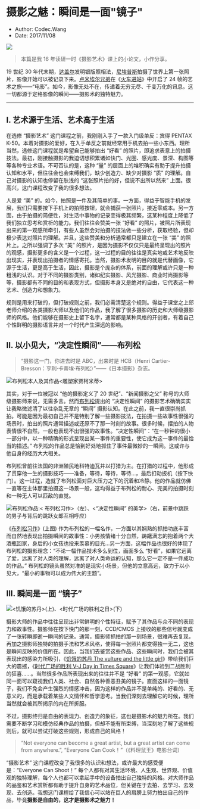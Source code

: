 # 摄影之魅：瞬间是一面"镜子"

- Author: Codec.Wang
- Date: 2017/11/08

![](http://cos.codec.wang/cartier_bresson_photo1.png)

> 本篇是我 16 年读研一时《摄影艺术》课上的小论文，小作分享。

19 世纪 30 年代末期，[达盖尔](https://baike.baidu.com/item/达盖尔)发明银版照相法，[尼埃普斯](https://baike.baidu.com/item/尼埃普斯)拍摄了世界上第一张照片，影像开始可以被记录下来。[卢米埃尔兄弟](https://baike.baidu.com/item/卢米埃尔兄弟)在《[火车进站](https://baike.baidu.com/item/火车进站/7413603)》中开启了 24 帧的艺术之旅——“电影”。如今，影像无处不在，传递着无穷无尽、千变万化的讯息。这一切都源于定格影像的瞬间——摄影术的独特魅力。

---

## I. 艺术源于生活、艺术高于生活

在选修 “摄影艺术” 这门课程之前，我刚刚入手了一款入门级单反：宾得 PENTAX K-50。本着对摄影的爱好，在入手单反之前就经常用手机去拍一些小东西。理所当然，选修这门课程就是希望自己能够拍出 “好看” 的照片，即追求表意上的拍摄技法。最初，刚接触摄影的我迫切想积累诸如快门、光圈、感光度、景深、构图等等各种专业术语。不可否认的是，这种 “量” 的层面上的堆积确实有助于提升拍摄认知和水平，但往往会也会束缚我们，缺少创造力、缺少对摄影 “质” 的理解。自己对摄影的认知也停留在肤浅的 “这张照片拍的好，但说不出所以然来” 上面。很高兴，这门课程改变了我的很多想法。

人是爱 “美” 的。如今，拍照是一件及其简单的事。一方面，得益于智能手机的发展，我们只需要按下手机上的拍照按钮，就会捕获一张照片，接近零成本。另一方面，由于拍摄的简便性，对生活中事物的记录变得极其频繁，这某种程度上降低了我们独立思考和赏析的能力。我们往往会赞美一张 “好看” 的照片，被照片所表现出来的第一观感所牵引，有些人虽然会对拍摄的技法做一些分析，获取经验，但却极少表达对照片的理解。并且，这些赞美和分析通常都只是建立在一张 “美” 的照片上。之所以强调了多次 “美” 的照片，是因为摄影不仅仅只是最终呈现出的照片的观感，摄影更多的含义是一个过程，这一过程的目的往往是真实地或艺术地反映出现实，并表现出拍摄者的情感寄托。当然，摄影术发明的目的就是代替画像，它源于生活，更是高于生活，因此，摄影是个庞杂的体系，前面的理解或许只是一种粗浅的认识。对于不同的摄影类别，诸如纪实摄影、风光摄影、商业时尚摄影等等，摄影都有不同的目的和表现方式，但摄影本身又是绝对的自由，它代表这一种艺术、创造力和想象力。

规则是用来打破的，但打破规则之前，我们必需清楚这个规则。得益于课堂之上邱老师介绍的各类摄影大师以及他们的作品，我了解了很多摄影的历史和大师级摄影师的风格。他们能够在摄影史上留下名字，通常都是某种风格的开创者，有着自己个性鲜明的摄影语言并对一个时代产生深远的影响。

## II. 以小见大，“决定性瞬间”——布列松

> “摄影这一门，你进去时是 ABC，出来时是 HCB（Henri Cartier-Bresson：亨利·卡蒂埃·布列松）”——《日本摄影》杂志。

![布列松本人及其作品<雕塑家贾柯米蒂>](http://cos.codec.wang/cartier_bresson_photo1.png)

其实，对于一位被冠以 “他的摄影定义了 20 世纪”、“新闻摄影之父” 称号的大师级摄影师来说，无需多言。然而[布列松](https://baike.baidu.com/item/布列松)提出的 “决定性瞬间” 的摄影艺术确确实实让我略微滤清了以往杂乱无章的 “瞬间” 摄影认知。在此之前，我一直很崇尚抓拍。可能是因为最初自己并不是特别了解一些摄影技法，在拍摄一些故事性很强的场景时，拍出的照片通常描述或还原不了那一时刻的故事。很多时候，摆拍的人物表情很不自然，一般也表现不出很强的故事性。“决定性瞬间”：“在一秒钟的很小一部分中，以一种精确的形式呈现出某一事件的重要性，使它成为这一事件的最恰当的描述。” 布列松的作品总是恰到好处地抓住了事件最微妙的一瞬间。这或许与他自身的经历大大相关。

布列松曾前往法国的非洲殖民地科特迪瓦并以打猎为主。在打猎的过程中，他形成了贯穿他一生的摄影技巧——准备，等待，等待，等待…，最后扣动扳机（按下快门）。这一过程，造就了布列松面对巨大压力之下的沉着和冷静。他的作品就仿佛一直等在主体那里拍摄这一场景一般，这均得益于布列松的耐心、完美的拍摄时刻和一种无人可以匹敌的直觉。

![布列松作品:< 布列松习作>（左）、<“决定性瞬间” 的美学>（右，前景中跳跃的男子与背后的跳跃女郎互相呼应）](http://cos.codec.wang/cartier_bresson_photo2.png)

《[布列松习作](https://baike.baidu.com/item/布列松习作)》(上图) 作为布列松的一幅名作，一方面以其娴熟的抓拍功底丰富而自然地表现出拍摄瞬间的故事性：小男孩情绪十分自然，踌躇满志的抱着两个大酒瓶回家，身后的小女孩也投来羡慕的目光…另一方面，这幅作品也很好的体现了布列松的摄影理念：“不论一幅作品技术多么到位，画面多么 “好看”，如果它远离了爱，远离了对人类的理解，远离了对人类命运的认知，那么它一定不是一件成功的作品。” 布列松的镜头虽然对准的是现实小场景，但他的立意高远，致力于以小见大，“最小的事物可以成为伟大的主题”。

## III. 瞬间是一面 “镜子”

![<饥饿的苏丹>(上)、<时代广场的胜利之日>(下)](http://cos.codec.wang/cartier_bresson_photo3.png)

摄影大师的作品中往往呈现出非常鲜明的个性特征，赋予了其作品与众不同的表现力和故事性。摄影师在按下快门的那一刻，CCD/CMOS 上接收的那些信号就变成了一张转瞬即逝一瞬间的记录。通常，摄影师抓拍的那一刻场景，很难再去复现，再加之摄影师独特的拍摄手法和艺术风格，使得每一张照片都变得独一无二，这也是瞬间反映的价值所在。因此，当我们去鉴赏这些作品、这些瞬间时，我们会被其表现出的感染力所吸引，《[饥饿的苏丹 The vulture and the little girl](https://zh.wikipedia.org/wiki/飢餓的蘇丹)》带给我们巨大的震撼，《[时代广场的胜利 V-J Day in Times Square](https://zh.wikipedia.org/wiki/胜利之吻)》让我们体验到二战胜利的狂喜……。当然很多作品所表现出来的往往并不是 “好看” 的第一观感，它就如同一面可以窥视我们人类、社会、自然各种善恶丑美的镜子。直面这样的一面镜子，我们不免会产生强烈的情感冲击，因为这样的作品并不是单纯的、好看的、无意义的，而是承载着某些人文情怀和哲学思考。当我们深刻去理解它的时候，理所当然就会被其所揭示的内在所折服。

不过，摄影终归是自由的表现力、创造力的象征，这也是摄影术的魅力所在。我们需要不断学习和模仿经典作品的拍摄，但却不能有所束缚，当深刻地了解了这些规则后，就可以尝试打破这些规则，形成自己的风格！

> “Not everyone can become a great artist, but a great artist can come from anywhere.”, “Everyone Can Cook！”（《料理鼠王》电影台词）

“摄影艺术” 这门课程改变了我很多的认识和想法，或许最大的感受便是：“Everyone Can Shoot！” 每个人都有对其生活环境、人生观、世界观、价值观的独特理解，每个人也都可以拿起手中的设备拍出自己独特的风格。对大师作品的品鉴和艺术赏析都有助于提升自身的艺术品位，但关键在于去拍、去学习、去发现、去创造。我想这门课程给了我信心可以站在巨人的肩膀上努力拍出自己的作品，毕竟**摄影是自由的，这才是摄影术之魅力！**
